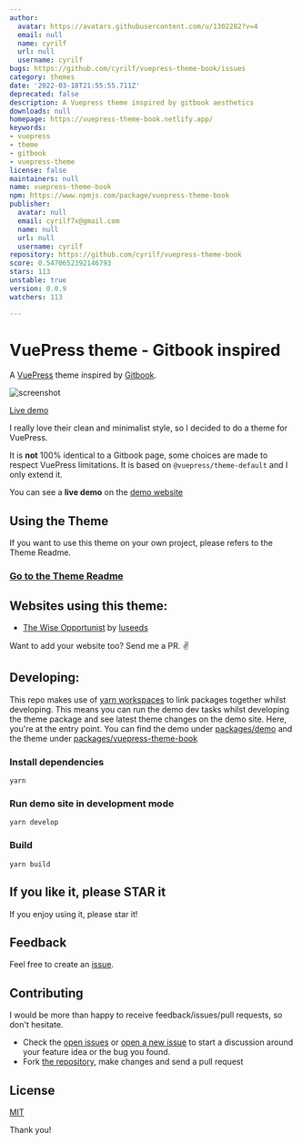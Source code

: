```yaml
---
author:
  avatar: https://avatars.githubusercontent.com/u/1302282?v=4
  email: null
  name: cyrilf
  url: null
  username: cyrilf
bugs: https://github.com/cyrilf/vuepress-theme-book/issues
category: themes
date: '2022-03-18T21:55:55.711Z'
deprecated: false
description: A Vuepress theme inspired by gitbook aesthetics
downloads: null
homepage: https://vuepress-theme-book.netlify.app/
keywords:
- vuepress
- theme
- gitbook
- vuepress-theme
license: false
maintainers: null
name: vuepress-theme-book
npm: https://www.npmjs.com/package/vuepress-theme-book
publisher:
  avatar: null
  email: cyrilf7x@gmail.com
  name: null
  url: null
  username: cyrilf
repository: https://github.com/cyrilf/vuepress-theme-book
score: 0.5470652392146793
stars: 113
unstable: true
version: 0.0.9
watchers: 113

---
```


# VuePress theme - Gitbook inspired

A [VuePress](https://vuepress.vuejs.org) theme inspired by [Gitbook](https://docs.gitbook.com/).

![screenshot](screenshot.png)

[Live demo](https://vuepress-theme-book.netlify.app)

I really love their clean and minimalist style, so I decided to do a theme for VuePress.

It is **not** 100% identical to a Gitbook page, some choices are made to respect VuePress limitations.
It is based on `@vuepress/theme-default` and I only extend it.

You can see a **live demo** on the [demo website](https://vuepress-theme-book.netlify.app)

## Using the Theme

If you want to use this theme on your own project, please refers to the Theme Readme.

### [Go to the Theme Readme](./packages/vuepress-theme-book/README.md)

## Websites using this theme:

- [The Wise Opportunist](https://opportunist.luseeds.com) by [luseeds](https://luseeds.com)

Want to add your website too? Send me a PR. :v:

## Developing:

This repo makes use of [yarn workspaces](https://yarnpkg.com/lang/en/docs/workspaces/) to link packages together whilst developing.
This means you can run the demo dev tasks whilst developing the theme package and see latest theme changes on the demo site.
Here, you're at the entry point. You can find the demo under [packages/demo](./packages/demo) and the theme under [packages/vuepress-theme-book](./packages/vuepress-theme-book)

### Install dependencies

`yarn`

### Run demo site in development mode

`yarn develop`

### Build

`yarn build`

## If you like it, please STAR it

If you enjoy using it, please star it!

## Feedback

Feel free to create an [issue](https://github.com/cyrilf/vuepress-theme-book/issues).

## Contributing

I would be more than happy to receive feedback/issues/pull requests, so don't hesitate.

- Check the [open issues](https://github.com/cyrilf/vuepress-theme-book/issues) or [open a new issue](https://github.com/cyrilf/vuepress-theme-book/issues/new) to start a discussion around your feature idea or the bug you found.
- Fork [the repository](https://github.com/cyrilf/vuepress-theme-book), make changes and send a pull request

## License

[MIT](https://github.com/cyrilf/vuepress-theme-book/blob/master/LICENSE)

Thank you!
